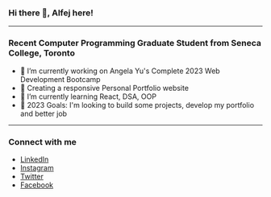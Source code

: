 ### Hi there 👋, Alfej here!
<hr>

### Recent Computer Programming Graduate Student from Seneca College, Toronto

- 🔭 I’m currently working on Angela Yu's Complete 2023 Web Development Bootcamp
- 🔭 Creating a responsive Personal Portfolio website
- 🌱 I’m currently learning React, DSA, OOP
- 🥅 2023 Goals: I'm looking to build some projects, develop my portfolio and better job
<hr>


### Connect with me

- [LinkedIn](https://www.linkedin.com/in/alfej-savaya-428a09227/) <br>
- [Instagram](https://www.instagram.com/__alfej__/) <br>
- [Twitter](https://twitter.com/__Alfej__) <br>
- [Facebook](https://www.facebook.com/AlfejSavaya)
